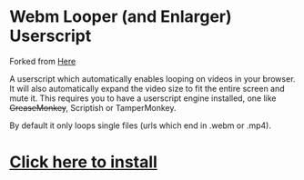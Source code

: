 # Webm Looper (and Enlarger) Userscript
Forked from [Here](https://github.com/WhatIsThisImNotGoodWithComputers/webm-looper-userscript)

A userscript which automatically enables looping on videos in your browser. It will also automatically expand the video size to fit the entire screen and mute it.
This requires you to have a userscript engine installed, one like ~~GreaseMonkey~~, Scriptish or TamperMonkey.

By default it only loops single files (urls which end in .webm or .mp4).

# [Click here to install](https://github.com/mrfatgoat/webm-looper-userscript/raw/master/webm-looper-enlarger.user.js)